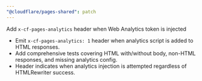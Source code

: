 ```yaml
---
"@cloudflare/pages-shared": patch
---
```


Add `x-cf-pages-analytics` header when Web Analytics token is injected

- Emit `x-cf-pages-analytics: 1` header when analytics script is added to HTML responses.
- Add comprehensive tests covering HTML with/without body, non-HTML responses, and missing analytics config.
- Header indicates when analytics injection is attempted regardless of HTMLRewriter success.
